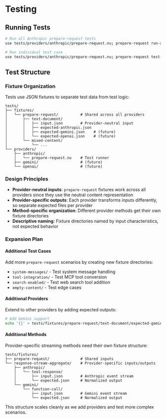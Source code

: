 # Testing

## Running Tests

```bash
# Run all Anthropic prepare-request tests
use tests/providers/anthropic/prepare-request.nu; prepare-request run-all

# Run individual test case
use tests/providers/anthropic/prepare-request.nu; prepare-request test-text-document
```

## Test Structure

### Fixture Organization

Tests use JSON fixtures to separate test data from test logic:

```
tests/
├── fixtures/
│   └── prepare-request/          # Shared across all providers
│       ├── text-document/
│       │   ├── input.json        # Provider-neutral input
│       │   ├── expected-anthropic.json
│       │   ├── expected-gemini.json    # (future)
│       │   └── expected-openai.json    # (future)
│       └── mixed-content/
│           └── ...
└── providers/
    ├── anthropic/
    │   └── prepare-request.nu    # Test runner
    ├── gemini/                   # (future)
    └── openai/                   # (future)
```

### Design Principles

- **Provider-neutral inputs**: `prepare-request` fixtures work across all providers since they use the neutral content representation
- **Provider-specific outputs**: Each provider transforms inputs differently, so separate expected files per provider
- **Method-specific organization**: Different provider methods get their own fixture directories
- **Descriptive naming**: Fixture directories named by input characteristics, not expected behavior

### Expansion Plan

#### Additional Test Cases
Add more `prepare-request` scenarios by creating new fixture directories:
- `system-messages/` - Test system message handling  
- `tool-integration/` - Test MCP tool conversion
- `search-enabled/` - Test web search tool addition
- `empty-content/` - Test edge cases

#### Additional Providers
Extend to other providers by adding expected outputs:
```bash
# Add Gemini support
echo '{}' > tests/fixtures/prepare-request/text-document/expected-gemini.json
```

#### Additional Methods
Provider-specific streaming methods need their own fixture structure:
```
tests/fixtures/
├── prepare-request/              # Shared inputs
└── response-stream-aggregate/    # Provider-specific inputs/outputs
    ├── anthropic/
    │   └── tool-response/
    │       ├── input.json        # Anthropic event stream
    │       └── expected.json     # Normalized output
    └── gemini/
        └── function-call/
            ├── input.json        # Gemini event stream  
            └── expected.json     # Normalized output
```

This structure scales cleanly as we add providers and test more complex scenarios.